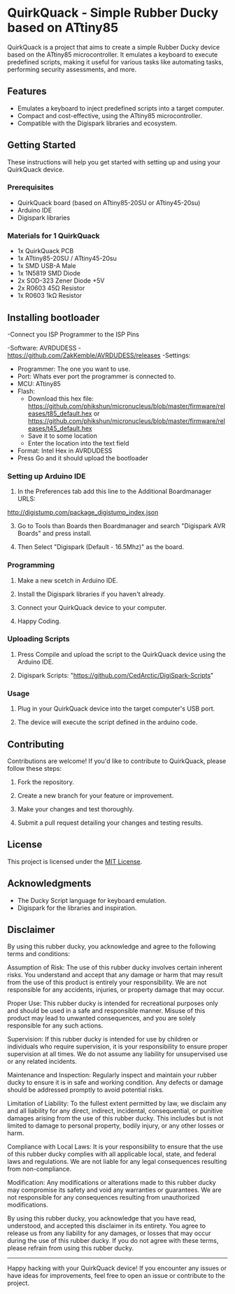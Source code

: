 # QuirkQuack - Simple Rubber Ducky based on ATtiny85

QuirkQuack is a project that aims to create a simple Rubber Ducky device based on the ATtiny85 microcontroller. It emulates a keyboard to execute predefined scripts, making it useful for various tasks like automating tasks, performing security assessments, and more.

## Features

- Emulates a keyboard to inject predefined scripts into a target computer.
- Compact and cost-effective, using the ATtiny85 microcontroller.
- Compatible with the Digispark libraries and ecosystem.

## Getting Started

These instructions will help you get started with setting up and using your QuirkQuack device.

### Prerequisites

- QuirkQuack board (based on ATtiny85-20SU or ATtiny45-20su)
- Arduino IDE
- Digispark libraries

### Materials for 1 QuirkQuack

- 1x QuirkQuack PCB
- 1x ATtiny85-20SU / ATtiny45-20su
- 1x SMD USB-A Male
- 1x 1N5819 SMD Diode
- 2x SOD-323 Zener Diode +5V
- 2x R0603 45Ω Resistor
- 1x R0603 1kΩ Resistor

## Installing bootloader

-Connect you ISP Programmer to the ISP Pins

-Software: AVRDUDESS
   -https://github.com/ZakKemble/AVRDUDESS/releases
-Settings:
   - Programmer: The one you want to use.
   - Port: Whats ever port the programmer is connected to.
   - MCU: ATtiny85
   - Flash: 
      - Download this hex file: https://github.com/phikshun/micronucleus/blob/master/firmware/releases/t85_default.hex or https://github.com/phikshun/micronucleus/blob/master/firmware/releases/t45_default.hex
      - Save it to some location
      - Enter the location into the text field
   - Format: Intel Hex in AVRDUDESS
- Press Go and it should upload the bootloader

### Setting up Arduino IDE

1. In the Preferences tab add this line to the Additional Boardmanager URLS:

http://digistump.com/package_digistump_index.json

3. Go to Tools than Boards then Boardmanager and search "Digispark AVR Boards" and press install.

4. Then Select "Digispark (Default - 16.5Mhz)" as the board.

### Programming

1. Make a new scetch in Arduino IDE.

2. Install the Digispark libraries if you haven't already.

4. Connect your QuirkQuack device to your computer.

5. Happy Coding. 

### Uploading Scripts

1. Press Compile and upload the script to the QuirkQuack device using the Arduino IDE.

2. Digispark Scripts: "https://github.com/CedArctic/DigiSpark-Scripts"

### Usage

1. Plug in your QuirkQuack device into the target computer's USB port.

2. The device will execute the script defined in the arduino code.

## Contributing

Contributions are welcome! If you'd like to contribute to QuirkQuack, please follow these steps:

1. Fork the repository.

2. Create a new branch for your feature or improvement.

3. Make your changes and test thoroughly.

4. Submit a pull request detailing your changes and testing results.

## License

This project is licensed under the [MIT License](LICENSE).

## Acknowledgments

- The Ducky Script language for keyboard emulation.
- Digispark for the libraries and inspiration.

## Disclaimer

By using this rubber ducky, you acknowledge and agree to the following terms and conditions:

Assumption of Risk: The use of this rubber ducky involves certain inherent risks. You understand and accept that any damage or harm that may result from the use of this product is entirely your responsibility. We are not responsible for any accidents, injuries, or property damage that may occur.

Proper Use: This rubber ducky is intended for recreational purposes only and should be used in a safe and responsible manner. Misuse of this product may lead to unwanted consequences, and you are solely responsible for any such actions.

Supervision: If this rubber ducky is intended for use by children or individuals who require supervision, it is your responsibility to ensure proper supervision at all times. We do not assume any liability for unsupervised use or any related incidents.

Maintenance and Inspection: Regularly inspect and maintain your rubber ducky to ensure it is in safe and working condition. Any defects or damage should be addressed promptly to avoid potential risks.

Limitation of Liability: To the fullest extent permitted by law, we disclaim any and all liability for any direct, indirect, incidental, consequential, or punitive damages arising from the use of this rubber ducky. This includes but is not limited to damage to personal property, bodily injury, or any other losses or harm.

Compliance with Local Laws: It is your responsibility to ensure that the use of this rubber ducky complies with all applicable local, state, and federal laws and regulations. We are not liable for any legal consequences resulting from non-compliance.

Modification: Any modifications or alterations made to this rubber ducky may compromise its safety and void any warranties or guarantees. We are not responsible for any consequences resulting from unauthorized modifications.

By using this rubber ducky, you acknowledge that you have read, understood, and accepted this disclaimer in its entirety. You agree to release us from any liability for any damages, or losses that may occur during the use of this rubber ducky. If you do not agree with these terms, please refrain from using this rubber ducky.

---

Happy hacking with your QuirkQuack device! If you encounter any issues or have ideas for improvements, feel free to open an issue or contribute to the project.
